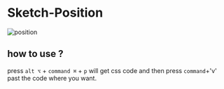 # Sketch-Position

![position](https://cloud.githubusercontent.com/assets/8079787/14456341/0263c718-00d7-11e6-81c2-32c378a2c84d.gif)

## how to use ?

press `alt ⌥` + `command ⌘` + `p`
will get css code 
and then press `command`+'v'
past the code where you want.

